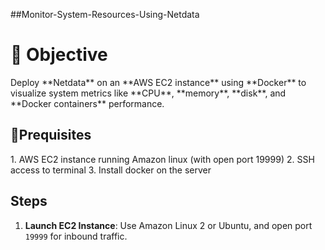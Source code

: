 ##Monitor-System-Resources-Using-Netdata

<h1>📌 Objective</h1>
<p>Deploy **Netdata** on an **AWS EC2 instance** using **Docker** to visualize system metrics like **CPU**, **memory**, **disk**, and **Docker containers** performance.</p>

<h2>🔧Prequisites</h2>
<p>
    1. AWS EC2 instance running Amazon linux (with open port 19999)
     2. SSH access to terminal
      3. Install docker on the server
</p>

## Steps

1. **Launch EC2 Instance**: Use Amazon Linux 2 or Ubuntu, and open port `19999` for inbound traffic.
